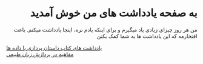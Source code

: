 <h1 dir='rtl'>به صفحه یادداشت های من خوش آمدید </h1>

<p dir='rtl'>
  من هر روز چیزای زیادی یاد میگیرم و برای اینکه یادم نره، اینجا یادداشت میکنم. باعث افتخارمه که این یادداشت ها به شما کمک بکنن
 </p>

[یادداشت های کتاب داستان پردازی با داده ها](story_telling.md)<br>
[مفاهیم در پردازش زبان طبیعی](NLP.md)
